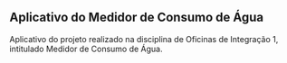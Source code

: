 ## Aplicativo do Medidor de Consumo de Água

Aplicativo do projeto realizado na disciplina de Oficinas de Integração 1, intitulado Medidor de Consumo de Água.
